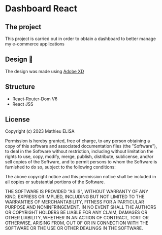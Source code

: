 # Dashboard React

## The project

This project is carried out in order to obtain a dashboard to better manage my e-commerce applications

## Design 🔧

The design was made using [Adobe XD](https://www.adobe.com/fr/products/xd.html)

## Structure

- React-Router-Dom V6
- React JSS

## License

Copyright (c) 2023 Mathieu ELISA

Permission is hereby granted, free of charge, to any person obtaining a copy
of this software and associated documentation files (the "Software"), to deal
in the Software without restriction, including without limitation the rights
to use, copy, modify, merge, publish, distribute, sublicense, and/or sell
copies of the Software, and to permit persons to whom the Software is
furnished to do so, subject to the following conditions:

The above copyright notice and this permission notice shall be included in
all copies or substantial portions of the Software.

THE SOFTWARE IS PROVIDED "AS IS", WITHOUT WARRANTY OF ANY KIND, EXPRESS OR
IMPLIED, INCLUDING BUT NOT LIMITED TO THE WARRANTIES OF MERCHANTABILITY,
FITNESS FOR A PARTICULAR PURPOSE AND NONINFRINGEMENT. IN NO EVENT SHALL THE
AUTHORS OR COPYRIGHT HOLDERS BE LIABLE FOR ANY CLAIM, DAMAGES OR OTHER
LIABILITY, WHETHER IN AN ACTION OF CONTRACT, TORT OR OTHERWISE, ARISING FROM,
OUT OF OR IN CONNECTION WITH THE SOFTWARE OR THE USE OR OTHER DEALINGS IN
THE SOFTWARE.
